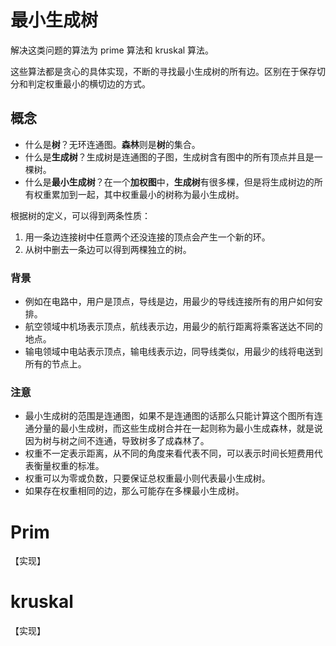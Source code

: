 
# 最小生成树

解决这类问题的算法为 prime 算法和 kruskal 算法。

这些算法都是贪心的具体实现，不断的寻找最小生成树的所有边。区别在于保存切分和判定权重最小的横切边的方式。

## 概念

* 什么是**树**？无环连通图。**森林**则是**树**的集合。
* 什么是**生成树**？生成树是连通图的子图，生成树含有图中的所有顶点并且是一棵树。
* 什么是**最小生成树**？在一个**加权图**中，**生成树**有很多棵，但是将生成树边的所有权重累加到一起，其中权重最小的树称为最小生成树。

根据树的定义，可以得到两条性质：
1. 用一条边连接树中任意两个还没连接的顶点会产生一个新的环。
2. 从树中删去一条边可以得到两棵独立的树。

### 背景

* 例如在电路中，用户是顶点，导线是边，用最少的导线连接所有的用户如何安排。
* 航空领域中机场表示顶点，航线表示边，用最少的航行距离将乘客送达不同的地点。
* 输电领域中电站表示顶点，输电线表示边，同导线类似，用最少的线将电送到所有的节点上。
 
### 注意 

* 最小生成树的范围是连通图，如果不是连通图的话那么只能计算这个图所有连通分量的最小生成树，而这些生成树合并在一起则称为最小生成森林，就是说因为树与树之间不连通，导致树多了成森林了。
* 权重不一定表示距离，从不同的角度来看代表不同，可以表示时间长短费用代表衡量权重的标准。
* 权重可以为零或负数，只要保证总权重最小则代表最小生成树。
* 如果存在权重相同的边，那么可能存在多棵最小生成树。

# Prim 
【实现】

# kruskal
【实现】

